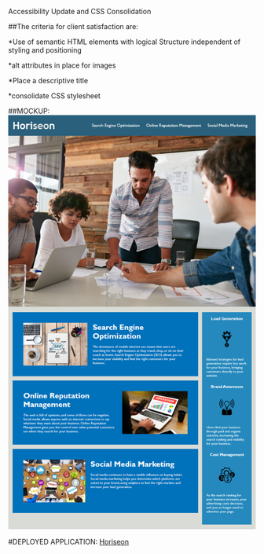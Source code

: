 Accessibility Update and CSS Consolidation

##The criteria for client satisfaction are:

 *Use of semantic HTML elements with logical Structure independent of styling and positioning
 
 *alt attributes in place for images
 
 *Place a descriptive title
 
 *consolidate CSS stylesheet

##MOCKUP:
![MOCKUP](images\01-html-css-git-homework-demo.png)

#DEPLOYED APPLICATION: [Horiseon](https://dillin92.github.io/horiseon/)

